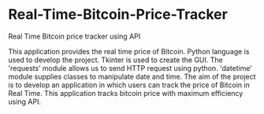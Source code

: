 # Real-Time-Bitcoin-Price-Tracker
Real Time Bitcoin price tracker using API

This application provides the real time price of Bitcoin. Python language is used to develop the project. Tkinter is used to create the GUI. The 'requests’ module allows us to send HTTP request using python. 'datetime’ module supplies classes to manipulate date and time. The aim of the project is to develop an application in which users can track the price  of Bitcoin in Real Time. This application tracks bitcoin price with maximum efficiency using API.

